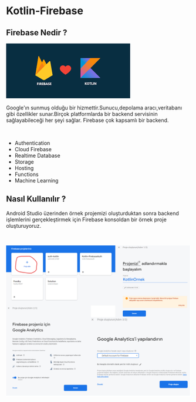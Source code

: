 # Kotlin-Firebase

<h2><b>Firebase Nedir ?</b></h2>

![firebase](https://github.com/isilay-subasi/Kotlin-Firebase/blob/main/images/firebase.png)

<p>
Google'ın sunmuş olduğu bir hizmettir.Sunucu,depolama aracı,veritabanı gibi özellikler sunar.Birçok platformlarda bir backend servisinin sağlayabileceği her şeyi sağlar. Firebase çok kapsamlı bir backend.
</p><br>

+ Authentication 
+ Cloud Firebase
+ Realtime Database
+ Storage
+ Hosting
+ Functions
+ Machine Learning


<h2><b>Nasıl Kullanılır ? </b></h2>

<p>
Android Studio üzerinden örnek projemizi oluşturduktan sonra backend işlemlerini gerçekleştirmek için Firebase konsoldan bir örnek proje oluşturuyoruz.
</p><br>

![step1](https://github.com/isilay-subasi/Kotlin-Firebase/blob/main/images/step1.png)
